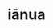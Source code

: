 ---
title: iānua
meaning: door
ch: [nine, 7r]
pos: noun
stem: iānu
genend: ae
abbgender: f.
abbgender2: fem.
gender: feminine
declension: first
derivative: January
audio: ianua
laudio: ../assets/audio/ianua-laudio.mp3
six: y
---